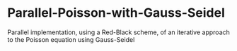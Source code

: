 # Parallel-Poisson-with-Gauss-Seidel
Parallel implementation, using a Red-Black scheme, of an iterative approach to the Poisson equation using Gauss-Seidel
